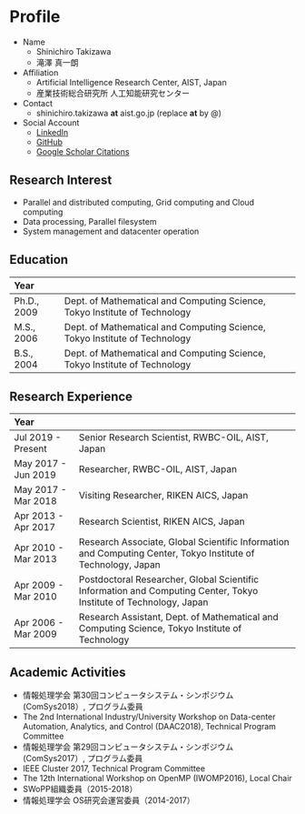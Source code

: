 # [](#profile)Profile


- Name
  - Shinichiro Takizawa
  - 滝澤 真一朗
- Affiliation
  - Artificial Intelligence Research Center, AIST, Japan
  - 産業技術総合研究所 人工知能研究センター
- Contact
  - shinichiro.takizawa __at__ aist.go.jp (replace __at__ by @)
- Social Account
  - [LinkedIn](https://www.linkedin.com/in/shinichiro-takizawa-57374011b/)
  - [GitHub](https://github.com/stakizawa)
  - [Google Scholar Citations](https://scholar.google.com/citations?user=rwJkcZkAAAAJ)


## [](#interest)Research Interest
- Parallel and distributed computing, Grid computing and Cloud computing
- Data processing, Parallel filesystem
- System management and datacenter operation


## [](#education)Education

|Year| |
|:-|:-|
|Ph.D., 2009|Dept. of Mathematical and Computing Science, Tokyo Institute of Technology|
|M.S., 2006|Dept. of Mathematical and Computing Science, Tokyo Institute of Technology|
|B.S., 2004|Dept. of Mathematical and Computing Science, Tokyo Institute of Technology|


## [](#experience)Research Experience

|Year| |
|:-|:-|
|Jul 2019 - Present|Senior Research Scientist, RWBC-OIL, AIST, Japan|
|May 2017 - Jun 2019|Researcher, RWBC-OIL, AIST, Japan|
|May 2017 - Mar 2018|Visiting Researcher, RIKEN AICS, Japan|
|Apr 2013 - Apr 2017|Research Scientist, RIKEN AICS, Japan|
|Apr 2010 - Mar 2013|Research Associate, Global Scientific Information and Computing Center, Tokyo Institute of Technology, Japan|
|Apr 2009 - Mar 2010|Postdoctoral Researcher, Global Scientific Information and Computing Center, Tokyo Institute of Technology, Japan|
|Apr 2006 - Mar 2009|Research Assistant, Dept. of Mathematical and Computing Science, Tokyo Institute of Technology|


## [](#activities)Academic Activities
- 情報処理学会 第30回コンピュータシステム・シンポジウム (ComSys2018）, プログラム委員
- The 2nd International Industry/University Workshop on Data-center Automation, Analytics, and Control (DAAC2018), Technical Program Committee
- 情報処理学会 第29回コンピュータシステム・シンポジウム (ComSys2017）, プログラム委員
- IEEE Cluster 2017, Technical Program Committee
- The 12th International Workshop on OpenMP (IWOMP2016), Local Chair
- SWoPP組織委員（2015-2018）
- 情報処理学会 OS研究会運営委員（2014-2017）
